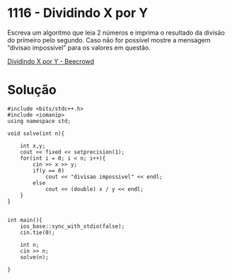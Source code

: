 # 1116 - Dividindo X por Y

Escreva um algoritmo que leia 2 números e imprima o resultado da divisão do primeiro pelo segundo. Caso não for possível mostre a mensagem “divisao impossivel” para os valores em questão.

[Dividindo X por Y - Beecrowd](https://www.beecrowd.com.br/judge/pt/problems/view/1116)

# Solução

```
#include <bits/stdc++.h>
#include <iomanip>
using namespace std;

void solve(int n){

	int x,y;
	cout << fixed << setprecision(1);
	for(int i = 0; i < n; i++){
		cin >> x >> y;
		if(y == 0)
			cout << "divisao impossivel" << endl;
		else
			cout << (double) x / y << endl;
	}
}
	

int main(){ 
	ios_base::sync_with_stdio(false);
    cin.tie(0);
	
	int n;
	cin >> n;
	solve(n);

}
```